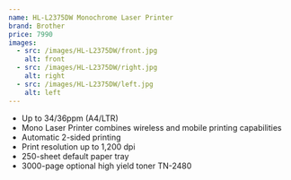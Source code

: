 ```yaml
---
name: HL-L2375DW Monochrome Laser Printer
brand: Brother
price: 7990
images:
  - src: /images/HL-L2375DW/front.jpg
    alt: front
  - src: /images/HL-L2375DW/right.jpg
    alt: right
  - src: /images/HL-L2375DW/left.jpg
    alt: left
---
```


* Up to 34/36ppm (A4/LTR)
* Mono Laser Printer combines wireless and mobile printing capabilities
* Automatic 2-sided printing
* Print resolution up to 1,200 dpi
* 250-sheet default paper tray
* 3000-page optional high yield toner TN-2480
